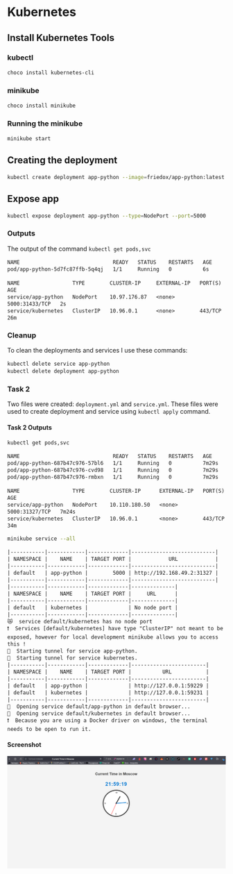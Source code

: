 # Kubernetes

## Install Kubernetes Tools

### kubectl

```bash
choco install kubernetes-cli
```

### minikube

```bash
choco install minikube
```

### Running the minikube

```bash
minikube start
```

## Creating the deployment

```bash
kubectl create deployment app-python --image=friedox/app-python:latest
```

## Expose app

```bash
kubectl expose deployment app-python --type=NodePort --port=5000
```

### Outputs

The output of the command `kubectl get pods,svc`

```text
NAME                              READY   STATUS    RESTARTS   AGE
pod/app-python-5d7fc87ffb-5q4qj   1/1     Running   0          6s

NAME                 TYPE        CLUSTER-IP     EXTERNAL-IP   PORT(S)          AGE
service/app-python   NodePort    10.97.176.87   <none>        5000:31433/TCP   2s
service/kubernetes   ClusterIP   10.96.0.1      <none>        443/TCP          26m
```

### Cleanup

To clean the deployments and services I use these commands:

```bash
kubectl delete service app-python
kubectl delete deployment app-python
```

### Task 2

Two files were created: `deployment.yml` and `service.yml`. These files were used to create deployment and service
using `kubectl apply` command.

#### Task 2 Outputs

```bash
kubectl get pods,svc
```

```text
NAME                              READY   STATUS    RESTARTS   AGE
pod/app-python-687b47c976-57bl6   1/1     Running   0          7m29s
pod/app-python-687b47c976-cvd98   1/1     Running   0          7m29s
pod/app-python-687b47c976-rmbxn   1/1     Running   0          7m29s

NAME                 TYPE        CLUSTER-IP      EXTERNAL-IP   PORT(S)          AGE
service/app-python   NodePort    10.110.180.50   <none>        5000:31327/TCP   7m24s
service/kubernetes   ClusterIP   10.96.0.1       <none>        443/TCP          34m
```

```bash
minikube service --all
```

```text
|-----------|------------|-------------|---------------------------|
| NAMESPACE |    NAME    | TARGET PORT |            URL            |
|-----------|------------|-------------|---------------------------|
| default   | app-python |        5000 | http://192.168.49.2:31327 |
|-----------|------------|-------------|---------------------------|
|-----------|------------|-------------|--------------|
| NAMESPACE |    NAME    | TARGET PORT |     URL      |
|-----------|------------|-------------|--------------|
| default   | kubernetes |             | No node port |
|-----------|------------|-------------|--------------|
😿  service default/kubernetes has no node port
❗  Services [default/kubernetes] have type "ClusterIP" not meant to be exposed, however for local development minikube allows you to access this !
🏃  Starting tunnel for service app-python.
🏃  Starting tunnel for service kubernetes.
|-----------|------------|-------------|------------------------|
| NAMESPACE |    NAME    | TARGET PORT |          URL           |
|-----------|------------|-------------|------------------------|
| default   | app-python |             | http://127.0.0.1:59229 |
| default   | kubernetes |             | http://127.0.0.1:59231 |
|-----------|------------|-------------|------------------------|
🎉  Opening service default/app-python in default browser...
🎉  Opening service default/kubernetes in default browser...
❗  Because you are using a Docker driver on windows, the terminal needs to be open to run it.
```

#### Screenshot

![Python App](assets/python_app.png)